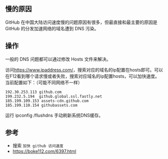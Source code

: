 ## 慢的原因
GitHub 在中国大陆访问速度慢的问题原因有很多，但最直接和最主要的原因是 GitHub 的分发加速网络的域名遭到 DNS 污染。

## 操作
一般的 DNS 问题都可以通过修改 Hosts 文件来解决。

访问<https://www.ipaddress.com/>，搜索对应的域名的ip配置在hosts即可。可以在F12看到哪个请求慢或者失败，搜索对应域名的ip配置hosts，可以加快速度。
当前配置如下：（可能不同网络不一样）
```
192.30.253.113 github.com
199.232.5.194  github.global.ssl.fastly.net
185.199.109.153 assets-cdn.github.com
185.199.110.154 githubassets.com
```
运行 ipconfig /flushdns 手动刷新系统DNS缓存。

## 参考
- 搜索 `加快 github 访问速度`
- <https://boke112.com/6397.html>